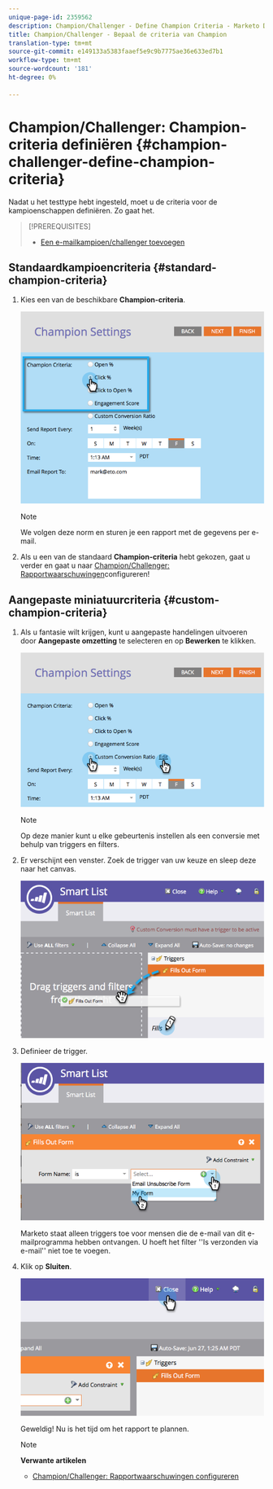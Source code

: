 ```yaml
---
unique-page-id: 2359562
description: Champion/Challenger - Define Champion Criteria - Marketo Docs - Productdocumentatie
title: Champion/Challenger - Bepaal de criteria van Champion
translation-type: tm+mt
source-git-commit: e149133a5383faaef5e9c9b7775ae36e633ed7b1
workflow-type: tm+mt
source-wordcount: '181'
ht-degree: 0%

---
```



# Champion/Challenger: Champion-criteria definiëren {#champion-challenger-define-champion-criteria}

Nadat u het testtype hebt ingesteld, moet u de criteria voor de kampioenschappen definiëren. Zo gaat het.

>[!PREREQUISITES]
>
>* [Een e-mailkampioen/challenger toevoegen](add-an-email-champion-challenger.md)

>



## Standaardkampioencriteria {#standard-champion-criteria}

1. Kies een van de beschikbare **Champion-criteria**.

   ![](assets/image2014-9-15-13-3a1-3a15.png)

   >[!NOTE]
   >
   >We volgen deze norm en sturen je een rapport met de gegevens per e-mail.

1. Als u een van de standaard **Champion-criteria** hebt gekozen, gaat u verder en gaat u naar [Champion/Challenger: Rapportwaarschuwingen](champion-challenger-configure-report-alerts.md)configureren!

## Aangepaste miniatuurcriteria {#custom-champion-criteria}

1. Als u fantasie wilt krijgen, kunt u aangepaste handelingen uitvoeren door **Aangepaste omzetting** te selecteren en op **Bewerken** te klikken.

   ![](assets/image2014-9-15-13-3a2-3a52.png)

   >[!NOTE]
   >
   >Op deze manier kunt u elke gebeurtenis instellen als een conversie met behulp van triggers en filters.

1. Er verschijnt een venster. Zoek de trigger van uw keuze en sleep deze naar het canvas.

   ![](assets/image2014-9-15-13-3a3-3a38.png)

1. Definieer de trigger.

   ![](assets/image2014-9-15-13-3a3-3a54.png)

   Marketo staat alleen triggers toe voor mensen die de e-mail van dit e-mailprogramma hebben ontvangen. U hoeft het filter &#39;&#39;Is verzonden via e-mail&#39;&#39; niet toe te voegen.

1. Klik op **Sluiten**.

   ![](assets/image2014-9-15-13-3a4-3a7.png)

   Geweldig! Nu is het tijd om het rapport te plannen.

   >[!NOTE]
   >
   >**Verwante artikelen**
   >
   >    
   >    
   >    * [Champion/Challenger: Rapportwaarschuwingen configureren](champion-challenger-configure-report-alerts.md)


